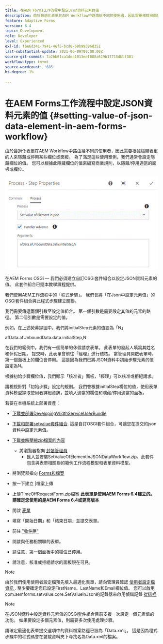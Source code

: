 ```yaml
---
title: 在AEM Forms工作流程中設定Json資料元素的值
description: 由於最適化表單在AEM Workflow中路由給不同的使用者，因此需要根據檢閱表單的人來隱藏或停用某些欄位或面板。 為了滿足這些使用案例，我們通常會設定隱藏欄位的值。 您可以根據此隱藏欄位的值來編寫商業規則，以隱藏/停用適當的面板或欄位。
feature: Adaptive Forms
version: 6.4
topic: Development
role: Developer
level: Experienced
exl-id: fbe6d341-7941-46f5-bcd8-58b99396d351
last-substantial-update: 2021-06-09T00:00:00Z
source-git-commit: 7a2bb61ca1dea1013eef088a629b17718dbbf381
workflow-type: tm+mt
source-wordcount: '685'
ht-degree: 1%

---
```


# 在AEM Forms工作流程中設定JSON資料元素的值 {#setting-value-of-json-data-element-in-aem-forms-workflow}

由於最適化表單在AEM Workflow中路由給不同的使用者，因此需要根據檢閱表單的人來隱藏或停用某些欄位或面板。 為了滿足這些使用案例，我們通常會設定隱藏欄位的值。 您可以根據此隱藏欄位的值來編寫商業規則，以隱藏/停用適當的面板或欄位。

![在JSON資料中設定元素的值](assets/capture-3.gif)

在AEM Forms OSGi — 我們必須建立自訂OSGi套件組合以設定JSON資料元素的值。 此套件組合已隨本教學課程提供。

我們使用AEM工作流程中的「程式步驟」。 我們會將「在Json中設定元素值」的OSGi套件組合與此程式步驟建立關聯。

我們需要傳遞兩個引數至設定值組合。 第一個引數是需要設定其值的元素的路徑。 第二個引數是需要設定的值。

例如，在上述熒幕擷圖中，我們將initialStep元素的值設為「N」

afData.afUnboundData.data.initialStep,N

在我們的範例中，我們有一個簡單的休假請求表單。 此表單的發起人填寫其姓名和休假日期。 提交時，此表單會前往「經理」進行稽核。 當管理員開啟表單時，第一個面板上的欄位會停用。 這是因為我們已將JSON資料中初始步驟元素的值設定為N。

根據初始步驟欄位值，我們顯示「核准者」面板，「經理」可以核准或拒絕請求。

請檢視針對「初始步驟」設定的規則。 我們會根據initialStep欄位的值，使用表單資料模型擷取使用者詳細資訊，並填入適當的欄位和隱藏/停用適當的面板。

若要在本機系統上部署資產：

* [下載並部署DevelopingWidthServiceUserBundle](/help/forms/assets/common-osgi-bundles/DevelopingWithServiceUser.jar)

* [下載和部署setvalue套件組合](/help/forms/assets/common-osgi-bundles/SetValueApp.core-1.0-SNAPSHOT.jar). 這是自訂OSGI套件組合，可讓您在提交的json資料中設定元素值。

* [下載並解壓縮zip檔案的內容](assets/set-value-jsondata.zip)
   * 將瀏覽器指向 [封裝管理員](http://localhost:4502/crx/packmgr/index.jsp)
      * 匯入並安裝SetValueOfElementInJSONDataWorkflow.zip。此套件包含與表單相關聯的範例工作流程模型和表單資料模型。

* 將瀏覽器指向 [Forms和檔案](http://localhost:4502/aem/forms.html/content/dam/formsanddocuments)
* 按一下建立 |檔案上傳
* 上傳TimeOffRequestForm.zip檔案
   **此表單是使用AEM Forms 6.4建立的。請確定您使用的是AEM Forms 6.4或更高版本**
* 開啟 [表單](http://localhost:4502/content/dam/formsanddocuments/timeoffrequest/jcr:content?wcmmode=disabled)
* 填寫「開始日期」和「結束日期」並提交表單。
* 前往 [&quot;收件匣&quot;](http://localhost:4502/aem/inbox)
* 開啟與任務相關聯的表單。
* 請注意，第一個面板中的欄位已停用。
* 請注意，核准或拒絕請求的面板現在可見。

>[!NOTE]
>
>由於我們使用使用者設定檔預先填入最適化表單，請向管理員確認 [使用者設定檔資訊 ](http://localhost:4502/security/users.html). 至少要確定您已設定FirstName、LastName和Email欄位值。
>您可以啟用com.aemforms.setvalue.core.SetValueInJson的記錄器來啟用偵錯記錄 [從這裡](http://localhost:4502/system/console/slinglog)

>[!NOTE]
>
>在JSON資料中設定資料元素值的OSGi套件組合目前支援一次設定一個元素值的功能。 如果要設定多個元素值，則需要多次使用處理步驟。
>
>請確定最適化表單提交選項中的資料檔案路徑已設為「Data.xml」。 這是因為程式步驟中的程式碼會在裝載資料夾下尋找名為Data.xml的檔案。
